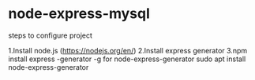 # node-express-mysql
steps to configure project

1.Install node.js (https://nodejs.org/en/)
2.Install express generator
3.npm install express -generator -g 
for node-express-generator 
sudo apt install node-express-generator



